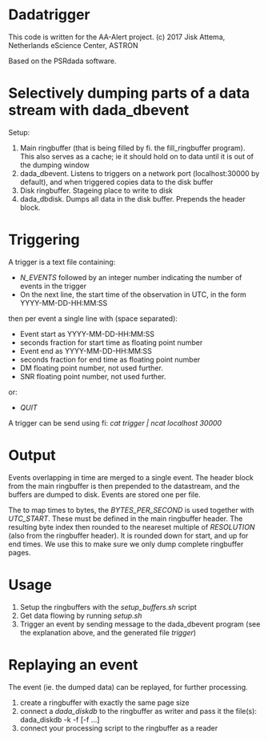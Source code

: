 Dadatrigger
===========

This code is written for the AA-Alert project.
(c) 2017 Jisk Attema, Netherlands eScience Center, ASTRON


Based on the PSRdada software.


Selectively dumping parts of a data stream with dada\_dbevent
============================================================

Setup:

1. Main ringbuffer (that is being filled by fi. the fill\_ringbuffer program). This also serves as a cache; ie it should hold on to data until it is out of the dumping window
2. dada\_dbevent. Listens to triggers on a network port (localhost:30000 by default), and when triggered copies data to the disk buffer
3. Disk ringbuffer. Stageing place to write to disk
4. dada\_dbdisk. Dumps all data in the disk buffer. Prepends the header block.

Triggering
==========

A trigger is a text file containing:
  * *N_EVENTS* followed by an integer number indicating the number of events in the trigger
  * On the next line, the start time of the observation in UTC, in the form YYYY-MM-DD-HH:MM:SS

then per event a single line with (space separated):
  * Event start as YYYY-MM-DD-HH:MM:SS
  * seconds fraction for start time as floating point number
  * Event end as YYYY-MM-DD-HH:MM:SS
  * seconds fraction for end time as floating point number
  * DM  floating point number, not used further.
  * SNR floating point number, not used further.

or:
  * *QUIT*

A trigger can be send using fi: *cat trigger | ncat localhost 30000*


Output
======

Events overlapping in time are merged to a single event.
The header block from the main ringbuffer is then prepended to the datastream, and the buffers are dumped to disk.
Events are stored one per file.

The to map times to bytes, the *BYTES_PER_SECOND* is used together with *UTC_START*. These must be defined in the main ringbuffer header.
The resulting byte index then rounded to the neareset multiple of *RESOLUTION* (also from the ringbuffer header).
It is rounded down for start, and up for end times.
We use this to make sure we only dump complete ringbuffer pages.


Usage
=====

1. Setup the ringbuffers with the *setup_buffers.sh* script
2. Get data flowing by running *setup.sh*
3. Trigger an event by sending message to the dada\_dbevent program (see the explanation above, and the generated file *trigger*)


Replaying an event
===================

The event (ie. the dumped data) can be replayed, for further processing.
1. create a ringbuffer with exactly the same page size
2. connect a  *dada_diskdb* to the ringbuffer as writer and pass it the file(s):
    dada_diskdb -k <key> -f <file1> [-f <file2> ...]
3. connect your processing script to the ringbuffer as a reader
